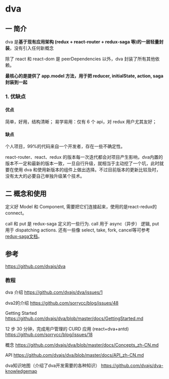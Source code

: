# dva
## 一 简介
dva 是**基于现有应用架构 (redux + react-router + redux-saga 等)的一层轻量封装**，没有引入任何新概念

除了 react 和 react-dom 是 peerDependencies 以外，dva 封装了所有其他依赖。

**最核心的是提供了 app.model 方法，用于把 reducer, initialState, action, saga 封装到一起**

### 1. 优缺点
#### 优点
简单，好用，结构清晰；
易学易用：仅有 6 个 api，对 redux 用户尤其友好；

#### 缺点
个人项目，99%的代码来自一个开发者，存在一些不确定性。

react-router、react、redux 的版本每一次迭代都会对项目产生影响，dva内置的版本不一定和最新的版本一致，一旦自行升级，就相当于主动挖了一个坑，此时就要在使用 dva 和使用新版本的组件上做出选择。不过目前版本的更新比较及时，没有太大的必要自己单独升级某个技术。

## 二 概念和使用

定义好 Model 和 Component, 需要把它们连接起来，使用的是react-redux的connect。

call 和 put 是 redux-saga 定义的一些行为. call 用于 async（异步） 逻辑,  put 用于 dispatching actions. 还有一些像 select, take, fork, cancel等可参考 [redux-saga文档](https://github.com/redux-saga/redux-saga)。

## 参考

https://github.com/dvajs/dva

### 教程
dva 介绍
https://github.com/dvajs/dva/issues/1

dva2的介绍
https://github.com/sorrycc/blog/issues/48

Getting Started
https://github.com/dvajs/dva/blob/master/docs/GettingStarted.md

12 步 30 分钟，完成用户管理的 CURD 应用 (react+dva+antd) 
https://github.com/sorrycc/blog/issues/18

概念
https://github.com/dvajs/dva/blob/master/docs/Concepts_zh-CN.md

API
https://github.com/dvajs/dva/blob/master/docs/API_zh-CN.md

dva知识地图（介绍了dva开发需要的各种知识）
https://github.com/dvajs/dva-knowledgemap





